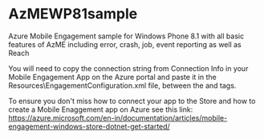 # AzMEWP81sample
Azure Mobile Engagement sample for Windows Phone 8.1 with all basic features of AzME including error, crash, job, event reporting as well as Reach

You will need to copy the connection string from Connection Info in your Mobile Engagement App on the Azure portal and paste it in the Resources\EngagementConfiguration.xml file, between the <connectionString> and </connectionString> tags.


To ensure you don't miss how to connect your app to the Store and how to create a Mobile Enaggement app on Azure see this link: https://azure.microsoft.com/en-in/documentation/articles/mobile-engagement-windows-store-dotnet-get-started/
